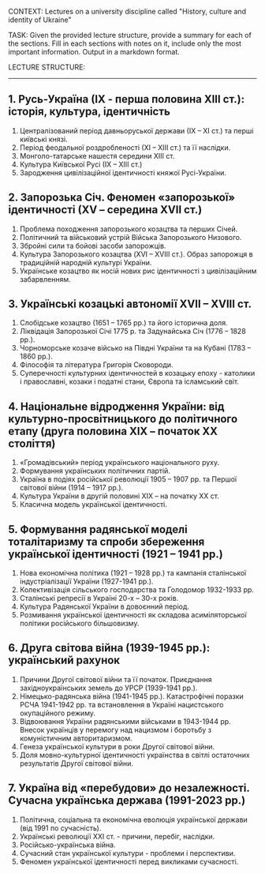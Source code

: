 CONTEXT:
Lectures on a university discipline called "History, culture and identity of Ukraine"

TASK:
Given the provided lecture structure, provide a summary for each of the sections. Fill in each sections with notes on it, include only the most important information. Output in a markdown format.

LECTURE STRUCTURE:

---

## 1. Русь-Україна (ІХ - перша половина ХІІІ ст.): історія, культура, ідентичність

1. Централізований період давньоруської держави (ІХ – ХІ ст.) та перші київські князі.
2. Період феодальної роздробленості (ХІ – ХІІІ ст.) та її наслідки.
3. Монголо-татарське нашестя середини XIII ст.
4. Культура Київської Русі (ІХ – ХІІІ ст.)
5. Зародження цивілізаційної ідентичності княжої Русі-України.

## 2. Запорозька Січ. Феномен «запорозької» ідентичності (ХV – середина ХVІІ ст.)

1. Проблема походження запорозького козацтва та перших Січей.
2. Політичний та військовий устрій Війська Запорозького Низового.
3. Збройні сили та бойові засоби запорожців.
4. Культура Запорозького козацтва (XVI – XVIII ст.). Образ запорожця в традиційній народній культурі України.
5. Українське козацтво як носій нових рис ідентичності з цивілізаційним забарвленням.

## 3. Українські козацькі автономії XVII – XVIIІ ст.

1. Слобідське козацтво (1651 – 1765 рр.) та його історична доля.
2. Ліквідація Запорозької Січі 1775 р. та Задунайська Січ (1776 – 1828 рр.).
3. Чорноморське козаче військо на Півдні України та на Кубані (1783 – 1860 рр.).
4. Філософія та література Григорія Сковороди.
5. Суперечності культурних ідентичностей в козацьку епоху - католики і православні, козаки і податні стани, Європа та ісламський світ.

## 4. Національне відродження України: від культурно-просвітницького до політичного етапу (друга половина ХІХ – початок ХХ століття)

1. «Громадівський» період українського національного руху.
2. Формування українських політичних партій.
3. Україна в подіях російської революції 1905 – 1907 рр. та Першої світової війни (1914 – 1917 рр.).
4. Культура України в другій половині XIX – на початку XX ст.
5. Класична модель української ідентичності.

## 5. Формування радянської моделі тоталітаризму та спроби збереження української ідентичності (1921 – 1941 рр.)

1. Нова економічна політика (1921 – 1928 рр.) та кампанія сталінської індустріалізації України (1927-1941 рр.).
2. Колективізація сільського господарства та Голодомор 1932-1933 рр.
3. Сталінські репресії в Україні 20-х – 30-х років.
4. Культура Радянської України в довоєнний період.
5. Розмивання української ідентичності як складова асиміляторської політики російського більшовизму.

## 6. Друга світова війна (1939-1945 рр.): український рахунок

1. Причини Другої світової війни та її початок. Приєднання західноукраїнських земель до УРСР (1939-1941 рр.).
2. Німецько-радянська війна (1941-1945 рр.). Катастрофічні поразки РСЧА 1941-1942 рр. та встановлення в Україні нацистського окупаційного режиму.
3. Відвоювання України радянськими військами в 1943-1944 рр. Внесок українців у перемогу над нацизмом і боротьбу з комуністичним авторитаризмом.
4. Генеза української культури в роки Другої світової війни.
5. Доля мовно-культурної ідентичності українства в світлі остаточних результатів Другої світової війни.

## 7. Україна від «перебудови» до незалежності. Сучасна українська держава (1991-2023 рр.)

1. Політична, соціальна та економічна еволюція української держави (від 1991 по сучасність).
2. Українські революції ХХІ ст. - причини, перебіг, наслідки.
3. Російсько-українська війна.
4. Сучасний стан української культури - проблеми і перспективи.
5. Феномен української ідентичності перед викликами сучасності.
